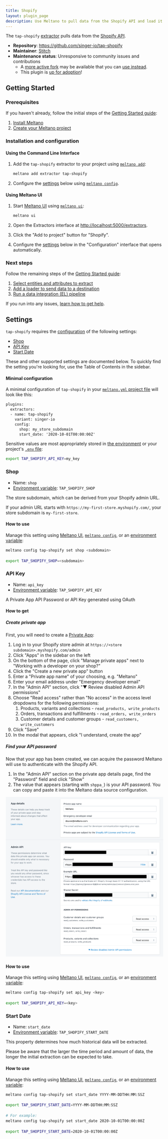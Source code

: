 ```yaml
---
title: Shopify
layout: plugin_page
description: Use Meltano to pull data from the Shopify API and load it into Snowflake, PostgreSQL, and more
---
```



The `tap-shopify` [extractor](https://meltano.com/plugins/extractors/) pulls data from the [Shopify API](https://shopify.dev/docs/admin-api/rest/reference).

- **Repository**: <https://github.com/singer-io/tap-shopify>
- **Maintainer**: [Stitch](https://www.stitchdata.com/)
- **Maintenance status**: Unresponsive to community issues and contributions
  - A [more active fork](https://github.com/singer-io/tap-shopify/network) may be available that you can [use instead](https://docs.meltano.com/plugin-management.html#using-a-custom-fork-of-a-plugin).
  - This plugin is [up for adoption](https://docs.meltano.com/contributor-guide.html#adopting-a-plugin)!

## Getting Started

### Prerequisites

If you haven't already, follow the initial steps of the [Getting Started guide](https://docs.meltano.com/getting-started.html):

1. [Install Meltano](https://docs.meltano.com/getting-started.html#install-meltano)
1. [Create your Meltano project](https://docs.meltano.com/getting-started.html#create-your-meltano-project)

### Installation and configuration

#### Using the Command Line Interface

1. Add the `tap-shopify` extractor to your project using [`meltano add`](https://docs.meltano.com/command-line-interface.html#add):

    ```bash
    meltano add extractor tap-shopify
    ```

1. Configure the [settings](#settings) below using [`meltano config`](https://docs.meltano.com/command-line-interface.html#config).

#### Using Meltano UI

1. Start [Meltano UI](https://docs.meltano.com/ui.html) using [`meltano ui`](https://docs.meltano.com/command-line-interface.html#ui):

    ```bash
    meltano ui
    ```

1. Open the Extractors interface at <http://localhost:5000/extractors>.
1. Click the "Add to project" button for "Shopify".
1. Configure the [settings](#settings) below in the "Configuration" interface that opens automatically.

### Next steps

Follow the remaining steps of the [Getting Started guide](https://docs.meltano.com/getting-started.html):

1. [Select entities and attributes to extract](https://docs.meltano.com/getting-started.html#select-entities-and-attributes-to-extract)
1. [Add a loader to send data to a destination](https://docs.meltano.com/getting-started.html#add-a-loader-to-send-data-to-a-destination)
1. [Run a data integration (EL) pipeline](https://docs.meltano.com/getting-started.html#run-a-data-integration-el-pipeline)

If you run into any issues, [learn how to get help](https://docs.meltano.com/getting-help.html).

## Settings

`tap-shopify` requires the [configuration](https://docs.meltano.com/configuration.html) of the following settings:

- [Shop](#shop)
- [API Key](#api-key)
- [Start Date](#start-date)

These and other supported settings are documented below.
To quickly find the setting you're looking for, use the Table of Contents in the sidebar.

#### Minimal configuration

A minimal configuration of `tap-shopify` in your [`meltano.yml` project file](https://docs.meltano.com/project.html#meltano-yml-project-file) will look like this:

```yml{5-7}
plugins:
  extractors:
  - name: tap-shopify
    variant: singer-io
    config:
      shop: my_store_subdomain
      start_date: '2020-10-01T00:00:00Z'
```

Sensitive values are most appropriately stored in [the environment](https://docs.meltano.com/configuration.html#configuring-settings) or your project's [`.env` file](https://docs.meltano.com/project.html#env):

```bash
export TAP_SHOPIFY_API_KEY=my_key
```

### Shop

- Name: `shop`
- [Environment variable](https://docs.meltano.com/configuration.html#configuring-settings): `TAP_SHOPIFY_SHOP`

The store subdomain, which can be derived from your Shopify admin URL.

If your admin URL starts with `https://my-first-store.myshopify.com/`, your store subdomain is `my-first-store`.

#### How to use

Manage this setting using [Meltano UI](#using-meltano-ui), [`meltano config`](https://docs.meltano.com/command-line-interface.html#config), or an [environment variable](https://docs.meltano.com/configuration.html#configuring-settings):

```bash
meltano config tap-shopify set shop <subdomain>

export TAP_SHOPIFY_SHOP=<subdomain>
```

### API Key

- Name: `api_key`
- [Environment variable](https://docs.meltano.com/configuration.html#configuring-settings): `TAP_SHOPIFY_API_KEY`

A Private App API Password or API Key generated using OAuth

#### How to get

##### Create private app

First, you will need to create a [Private App](https://help.shopify.com/en/manual/apps/private-apps):

1. Log in to your Shopify store admin at `https://<store subdomain>.myshopify.com/admin`
2. Click "Apps" in the sidebar on the left
3. On the bottom of the page, click "Manage private apps" next to "Working with a developer on your shop?"
4. Click the "Create a new private app" button
5. Enter a "Private app name" of your choosing, e.g. "Meltano"
6. Enter your email address under "Emergency developer email"
7. In the "Admin API" section, click "▼ Review disabled Admin API permissions"
8. Choose "Read access" rather than "No access" in the access level dropdowns for the following permissions:
   1. Products, variants and collections - `read_products, write_products`
   2. Orders, transactions and fulfillments - `read_orders, write_orders`
   3. Customer details and customer groups - `read_customers, write_customers`
9. Click "Save"
10. In the modal that appears, click "I understand, create the app"

##### Find your API password

Now that your app has been created, we can acquire the password Meltano will use to authenticate with the Shopify API.

1. In the "Admin API" section on the private app details page, find the "Password" field and click "Show"
2. The value that appears (starting with `shppa_`) is your API password. You can copy and paste it into the Meltano data source configuration.

![Screenshot of Shopify interface showing private app API password](/assets/images/tap-shopify/private-app-api-password.png)

#### How to use

Manage this setting using [Meltano UI](#using-meltano-ui), [`meltano config`](https://docs.meltano.com/command-line-interface.html#config), or an [environment variable](https://docs.meltano.com/configuration.html#configuring-settings):

```bash
meltano config tap-shopify set api_key <key>

export TAP_SHOPIFY_API_KEY=<key>
```

### Start Date

- Name: `start_date`
- [Environment variable](https://docs.meltano.com/configuration.html#configuring-settings): `TAP_SHOPIFY_START_DATE`

This property determines how much historical data will be extracted.

Please be aware that the larger the time period and amount of data, the longer the initial extraction can be expected to take.

#### How to use

Manage this setting using [Meltano UI](#using-meltano-ui), [`meltano config`](https://docs.meltano.com/command-line-interface.html#config), or an [environment variable](https://docs.meltano.com/configuration.html#configuring-settings):

```bash
meltano config tap-shopify set start_date YYYY-MM-DDTHH:MM:SSZ

export TAP_SHOPIFY_START_DATE=YYYY-MM-DDTHH:MM:SSZ

# For example:
meltano config tap-shopify set start_date 2020-10-01T00:00:00Z

export TAP_SHOPIFY_START_DATE=2020-10-01T00:00:00Z
```
